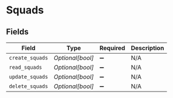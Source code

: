 # Squads


## Fields

| Field              | Type               | Required           | Description        |
| ------------------ | ------------------ | ------------------ | ------------------ |
| `create_squads`    | *Optional[bool]*   | :heavy_minus_sign: | N/A                |
| `read_squads`      | *Optional[bool]*   | :heavy_minus_sign: | N/A                |
| `update_squads`    | *Optional[bool]*   | :heavy_minus_sign: | N/A                |
| `delete_squads`    | *Optional[bool]*   | :heavy_minus_sign: | N/A                |